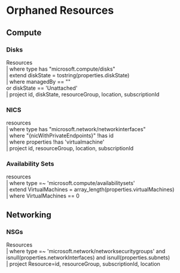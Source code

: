 # Orphaned Resources

## Compute
### Disks
Resources    
| where type has "microsoft.compute/disks"   
| extend diskState = tostring(properties.diskState)  
| where managedBy == ""  
    or diskState == 'Unattached'  
| project id, diskState, resourceGroup, location, subscriptionId


### NICS
resources  
| where type has "microsoft.network/networkinterfaces"  
| where "{nicWithPrivateEndpoints}" !has id    
| where properties !has 'virtualmachine'  
| project id, resourceGroup, location, subscriptionId


### Availability Sets

resources  
| where type =~ 'microsoft.compute/availabilitysets'  
| extend VirtualMachines = array_length(properties.virtualMachines)  
| where VirtualMachines == 0  

## Networking
### NSGs
Resources  
| where type =~ 'microsoft.network/networksecuritygroups' and isnull(properties.networkInterfaces) and isnull(properties.subnets)  
| project Resource=id, resourceGroup, subscriptionId, location  